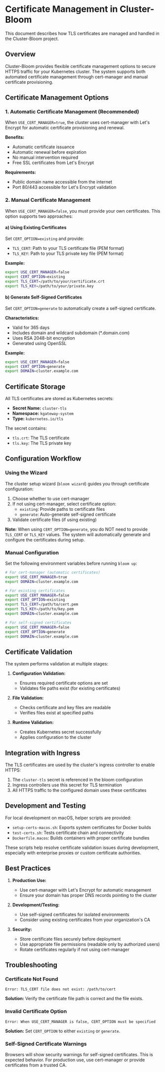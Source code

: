 # Certificate Management in Cluster-Bloom

This document describes how TLS certificates are managed and handled in the Cluster-Bloom project.

## Overview

Cluster-Bloom provides flexible certificate management options to secure HTTPS traffic for your Kubernetes cluster. The system supports both automated certificate management through cert-manager and manual certificate provisioning.

## Certificate Management Options

### 1. Automatic Certificate Management (Recommended)

When `USE_CERT_MANAGER=true`, the cluster uses cert-manager with Let's Encrypt for automatic certificate provisioning and renewal.

**Benefits:**
- Automatic certificate issuance
- Automatic renewal before expiration
- No manual intervention required
- Free SSL certificates from Let's Encrypt

**Requirements:**
- Public domain name accessible from the internet
- Port 80/443 accessible for Let's Encrypt validation

### 2. Manual Certificate Management

When `USE_CERT_MANAGER=false`, you must provide your own certificates. This option supports two approaches:

#### a) Using Existing Certificates

Set `CERT_OPTION=existing` and provide:
- `TLS_CERT`: Path to your TLS certificate file (PEM format)
- `TLS_KEY`: Path to your TLS private key file (PEM format)

**Example:**
```bash
export USE_CERT_MANAGER=false
export CERT_OPTION=existing
export TLS_CERT=/path/to/your/certificate.crt
export TLS_KEY=/path/to/your/private.key
```

#### b) Generate Self-Signed Certificates

Set `CERT_OPTION=generate` to automatically create a self-signed certificate.

**Characteristics:**
- Valid for 365 days
- Includes domain and wildcard subdomain (*.domain.com)
- Uses RSA 2048-bit encryption
- Generated using OpenSSL

**Example:**
```bash
export USE_CERT_MANAGER=false
export CERT_OPTION=generate
export DOMAIN=cluster.example.com
```

## Certificate Storage

All TLS certificates are stored as Kubernetes secrets:
- **Secret Name:** `cluster-tls`
- **Namespace:** `kgateway-system`
- **Type:** `kubernetes.io/tls`

The secret contains:
- `tls.crt`: The TLS certificate
- `tls.key`: The TLS private key

## Configuration Workflow

### Using the Wizard

The cluster setup wizard (`bloom wizard`) guides you through certificate configuration:

1. Choose whether to use cert-manager
2. If not using cert-manager, select certificate option:
   - `existing`: Provide paths to certificate files
   - `generate`: Auto-generate self-signed certificate
3. Validate certificate files (if using existing)

**Note:** When using `CERT_OPTION=generate`, you do NOT need to provide `TLS_CERT` or `TLS_KEY` values. The system will automatically generate and configure the certificates during setup.

### Manual Configuration

Set the following environment variables before running `bloom up`:

```bash
# For cert-manager (automatic certificates)
export USE_CERT_MANAGER=true
export DOMAIN=cluster.example.com

# For existing certificates
export USE_CERT_MANAGER=false
export CERT_OPTION=existing
export TLS_CERT=/path/to/cert.pem
export TLS_KEY=/path/to/key.pem
export DOMAIN=cluster.example.com

# For self-signed certificates
export USE_CERT_MANAGER=false
export CERT_OPTION=generate
export DOMAIN=cluster.example.com
```

## Certificate Validation

The system performs validation at multiple stages:

1. **Configuration Validation:**
   - Ensures required certificate options are set
   - Validates file paths exist (for existing certificates)

2. **File Validation:**
   - Checks certificate and key files are readable
   - Verifies files exist at specified paths

3. **Runtime Validation:**
   - Creates Kubernetes secret successfully
   - Applies configuration to the cluster

## Integration with Ingress

The TLS certificates are used by the cluster's ingress controller to enable HTTPS:

1. The `cluster-tls` secret is referenced in the bloom configuration
2. Ingress controllers use this secret for TLS termination
3. All HTTPS traffic to the configured domain uses these certificates

## Development and Testing

For local development on macOS, helper scripts are provided:

- `setup-certs-macos.sh`: Exports system certificates for Docker builds
- `test-certs.sh`: Tests certificate chain and connectivity
- `Dockerfile.macos`: Builds containers with proper certificate bundles

These scripts help resolve certificate validation issues during development, especially with enterprise proxies or custom certificate authorities.

## Best Practices

1. **Production Use:**
   - Use cert-manager with Let's Encrypt for automatic management
   - Ensure your domain has proper DNS records pointing to the cluster

2. **Development/Testing:**
   - Use self-signed certificates for isolated environments
   - Consider using existing certificates from your organization's CA

3. **Security:**
   - Store certificate files securely before deployment
   - Use appropriate file permissions (readable only by authorized users)
   - Rotate certificates regularly if not using cert-manager

## Troubleshooting

### Certificate Not Found
```
Error: TLS_CERT file does not exist: /path/to/cert
```
**Solution:** Verify the certificate file path is correct and the file exists.

### Invalid Certificate Option
```
Error: When USE_CERT_MANAGER is false, CERT_OPTION must be specified
```
**Solution:** Set `CERT_OPTION` to either `existing` or `generate`.

### Self-Signed Certificate Warnings
Browsers will show security warnings for self-signed certificates. This is expected behavior. For production use, use cert-manager or provide certificates from a trusted CA.
